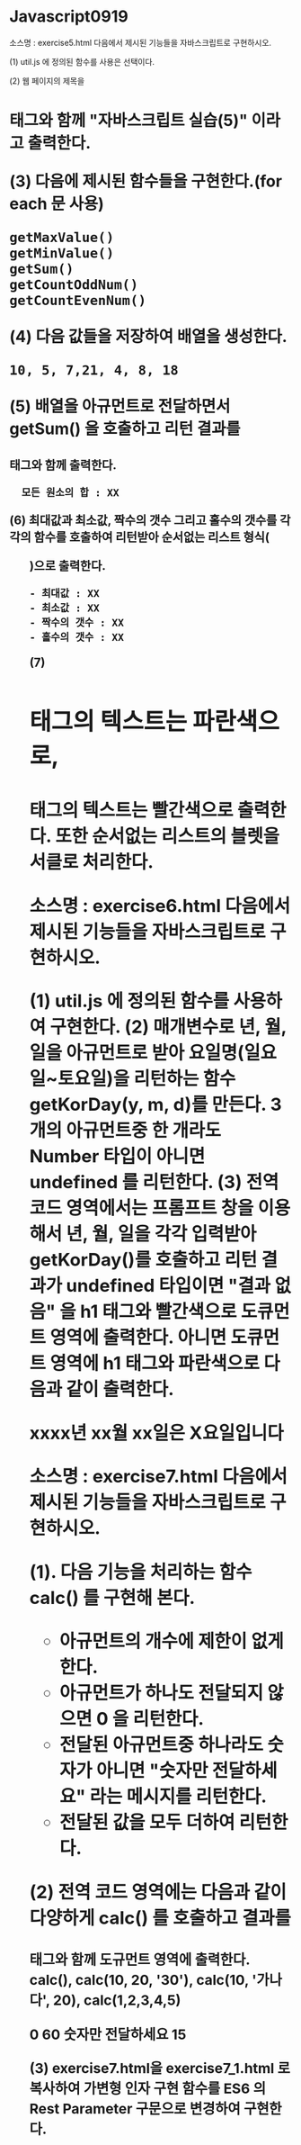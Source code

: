 # Javascript0919

소스명 : exercise5.html
다음에서 제시된 기능들을 자바스크립트로 구현하시오.

(1) util.js 에 정의된 함수를 사용은 선택이다.

(2) 웹 페이지의 제목을 <h1> 태그와 함께 "자바스크립트 실습(5)" 이라고 출력한다.

(3) 다음에 제시된 함수들을 구현한다.(for each 문 사용)

	getMaxValue()
	getMinValue()
	getSum()
	getCountOddNum()
	getCountEvenNum()

(4) 다음 값들을 저장하여 배열을 생성한다.

   	10, 5, 7,21, 4, 8, 18
   	
(5) 배열을 아규먼트로 전달하면서 getSum() 을 호출하고 리턴 결과를 <h2> 태그와 함께 출력한다.

      모든 원소의 합 : XX
      
(6) 최대값과 최소값, 짝수의 갯수 그리고 홀수의 갯수를 각각의 함수를 호출하여 리턴받아 순서없는 
     리스트 형식(<ul>)으로 출력한다.

    - 최대값 : XX
    - 최소값 : XX
    - 짝수의 갯수 : XX 
    - 홀수의 갯수 : XX 

(7) <h1> 태그의 텍스트는 파란색으로, <h2> 태그의 텍스트는 빨간색으로 출력한다.
     또한 순서없는 리스트의 블렛을 서클로 처리한다.
    

소스명 : exercise6.html
다음에서 제시된 기능들을 자바스크립트로 구현하시오.

(1) util.js 에 정의된 함수를 사용하여 구현한다.
(2) 매개변수로 년, 월, 일을 아규먼트로 받아 요일명(일요일~토요일)을 리턴하는 함수 getKorDay(y, m, d)를 만든다.
     3개의 아규먼트중 한 개라도 Number 타입이 아니면 undefined 를 리턴한다.
(3) 전역 코드 영역에서는 프롬프트 창을 이용해서 년, 월, 일을 각각 입력받아 getKorDay()를 호출하고 
     리턴 결과가 undefined 타입이면 "결과 없음" 을 h1 태그와 빨간색으로 도큐먼트 영역에 출력한다.
     아니면 도큐먼트 영역에 h1 태그와 파란색으로 다음과 같이 출력한다.

   xxxx년 xx월 xx일은 X요일입니다 

소스명 : exercise7.html
다음에서 제시된 기능들을 자바스크립트로 구현하시오.

(1). 다음 기능을 처리하는 함수 calc() 를 구현해 본다.
   - 아규먼트의 개수에 제한이 없게 한다.
   - 아규먼트가 하나도 전달되지 않으면 0 을 리턴한다.
   - 전달된 아규먼트중 하나라도 숫자가 아니면 "숫자만 전달하세요" 라는 메시지를 리턴한다.
   - 전달된 값을 모두 더하여 리턴한다.

(2) 전역 코드 영역에는 다음과 같이 다양하게 calc() 를 호출하고 
     결과를 <h3> 태그와 함께 도규먼트 영역에 출력한다.
     calc(), calc(10, 20, '30'), calc(10, '가나다', 20), calc(1,2,3,4,5)

   0
   60
   숫자만 전달하세요
   15

(3) exercise7.html을 exercise7_1.html 로 복사하여 가변형 인자 구현 함수를 ES6 의 
     Rest Parameter 구문으로 변경하여 구현한다.
